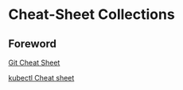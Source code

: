 # Cheat-Sheet Collections

## Foreword


[Git Cheat Sheet](cheat-sheet-git.md)

[kubectl Cheat sheet](cheat-sheet-kubectl.md)